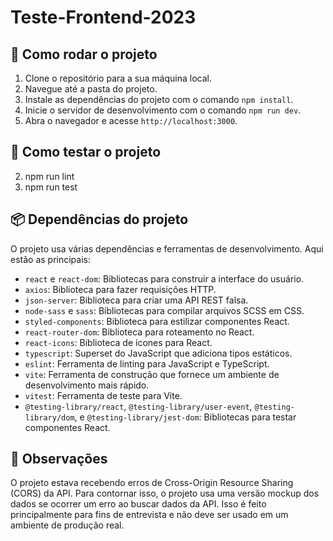 # Teste-Frontend-2023

## 🚀 Como rodar o projeto

1. Clone o repositório para a sua máquina local.
2. Navegue até a pasta do projeto.
3. Instale as dependências do projeto com o comando `npm install`.
4. Inicie o servidor de desenvolvimento com o comando `npm run dev`.
5. Abra o navegador e acesse `http://localhost:3000`.

## 🚀 Como testar o projeto

2. npm run lint
1. npm run test

## 📦 Dependências do projeto

O projeto usa várias dependências e ferramentas de desenvolvimento. Aqui estão as principais:

- `react` e `react-dom`: Bibliotecas para construir a interface do usuário.
- `axios`: Biblioteca para fazer requisições HTTP.
- `json-server`: Biblioteca para criar uma API REST falsa.
- `node-sass` e `sass`: Bibliotecas para compilar arquivos SCSS em CSS.
- `styled-components`: Biblioteca para estilizar componentes React.
- `react-router-dom`: Biblioteca para roteamento no React.
- `react-icons`: Biblioteca de ícones para React.
- `typescript`: Superset do JavaScript que adiciona tipos estáticos.
- `eslint`: Ferramenta de linting para JavaScript e TypeScript.
- `vite`: Ferramenta de construção que fornece um ambiente de desenvolvimento mais rápido.
- `vitest`: Ferramenta de teste para Vite.
- `@testing-library/react`, `@testing-library/user-event`, `@testing-library/dom`, e `@testing-library/jest-dom`: Bibliotecas para testar componentes React.

## 📝 Observações

O projeto estava recebendo erros de Cross-Origin Resource Sharing (CORS) da API. Para contornar isso, o projeto usa uma versão mockup dos dados se ocorrer um erro ao buscar dados da API. Isso é feito principalmente para fins de entrevista e não deve ser usado em um ambiente de produção real.
